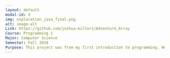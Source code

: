 ```yaml
---
layout: default
modal-id: 4
img: exploration_java_final.png
alt: image-alt
Link: https://github.com/joshua-miller1/Adventure_Array
Course: Programming 1 
Major: Computer Science 
Semester: Fall 2018 
Purpose: This project was from my first introduction to programming. We learned about various programming concepts and were introduced to classes and my first data structure, the array. In the final of this course I showed my appitutde for creating something new and interesting in programming. At the time this was a diffcult project to complete. Now with further experience in coding I can make a much more comprehensive project. Something that I think was ahead of myself in this time is that the process of creating the map is dynamic. Thus, the map generation is an algorithm that has checks to ensure that the various obstacles are included and are not overlapped.
---
```

